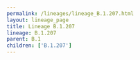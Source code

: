 ```yaml
---
permalink: /lineages/lineage_B.1.207.html
layout: lineage_page
title: Lineage B.1.207
lineage: B.1.207
parent: B.1
children: ['B.1.207']
---
```

